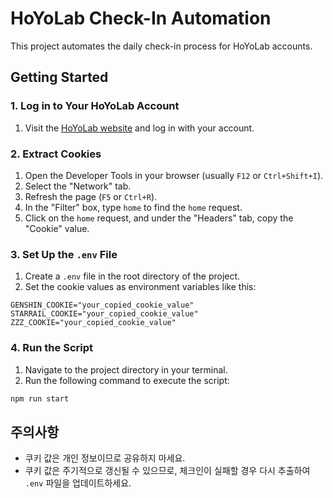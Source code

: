 # HoYoLab Check-In Automation

This project automates the daily check-in process for HoYoLab accounts.

## Getting Started

### 1. Log in to Your HoYoLab Account

1. Visit the [HoYoLab website](https://www.hoyolab.com) and log in with your account.

### 2. Extract Cookies

1. Open the Developer Tools in your browser (usually `F12` or `Ctrl+Shift+I`).
2. Select the "Network" tab.
3. Refresh the page (`F5` or `Ctrl+R`).
4. In the "Filter" box, type `home` to find the `home` request.
5. Click on the `home` request, and under the "Headers" tab, copy the "Cookie" value.

### 3. Set Up the `.env` File

1. Create a `.env` file in the root directory of the project.
2. Set the cookie values as environment variables like this:

```env
GENSHIN_COOKIE="your_copied_cookie_value"
STARRAIL_COOKIE="your_copied_cookie_value"
ZZZ_COOKIE="your_copied_cookie_value"
```

### 4. Run the Script

1. Navigate to the project directory in your terminal.
2. Run the following command to execute the script:

```bash
npm run start
```

## 주의사항

- 쿠키 값은 개인 정보이므로 공유하지 마세요.
- 쿠키 값은 주기적으로 갱신될 수 있으므로, 체크인이 실패할 경우 다시 추출하여 `.env` 파일을 업데이트하세요.
